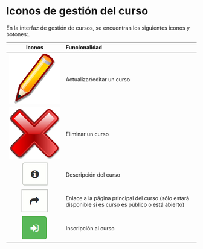 # Iconos de gestión del curso

En la interfaz de gestión de cursos, se encuentran los siguientes iconos y botones:.

| Iconos | Funcionalidad |
| :---: | :--- |
| ![](../../.gitbook/assets/graphics77%20%283%29.svg) | Actualizar/editar un curso |
| ![](../../.gitbook/assets/images25%20%283%29.svg) | Eliminar un curso |
| ![](../../.gitbook/assets/image10%20%288%29.png) | Descripción del curso |
| ![](../../.gitbook/assets/image11%20%2811%29.png) | Enlace a la página principal del curso \(sólo estará disponible si es curso es público o está abierto\) |
| ![](../../.gitbook/assets/image12%20%2811%29.png) | Inscripción al curso |

